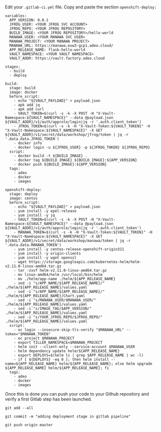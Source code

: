 Edit your `.gitlab-ci.yml` file. Copy and paste the section `openshift-deploy:`


    variables:
      APP_VERSION: 0.0.1
      JFROG_USER: <YOUR JFROG SVC ACCOUNT>
      JFROG_REPO: <YOUR JFROG REPOSITORY>
      BUILD_IMAGE: <YOUR JFROG REPOSITORY>/hello-world
      MANAWA_USER: <YOUR MANAWA SVC USER>
      MANAWA_PROJECT: <YOUR MANAWA PROJECT>
      MANAWA_URL: https://manawa.euw3-gcp1.adeo.cloud/
      APP_RELEASE_NAME: flask-hello-world
      VAULT_NAMESPACE: <YOUR VAULT NAMESPACE>
      VAULT_ADDR: https://vault.factory.adeo.cloud
     
    stages:
      - build
      - deploy
     
    build:
      stage: build
      image: docker
      before_script:
        - echo "${VAULT_PAYLOAD}" > payload.json
        - apk add jq
        - apk add curl
        - VAULT_TOKEN=$(curl -s -k -X POST -H "X-Vault-Namespace:${VAULT_NAMESPACE}" --data @payload.json ${VAULT_ADDR}/v1/auth/approle/login|jq -r '.auth.client_token')
        - JFROG_TOKEN=$(curl -s -k -H "X-Vault-Token:${VAULT_TOKEN}" -H "X-Vault-Namespace:${VAULT_NAMESPACE}" -X GET ${VAULT_ADDR}/v1/secret/data/workshop/jfrog/token | jq -r '.data.data.JFROG_TOKEN')
        - docker info
        - docker login -u ${JFROG_USER} -p ${JFROG_TOKEN} ${JFROG_REPO}
      script:
        - docker build -t ${BUILD_IMAGE} .
        - docker tag ${BUILD_IMAGE} ${BUILD_IMAGE}:${APP_VERSION}
        - docker push ${BUILD_IMAGE}:${APP_VERSION}
      tags:
        - adeo
        - docker
        - images
     
    openshift-deploy:
      stage: deploy
      image: centos
      before_script:
        - echo "${VAULT_PAYLOAD}" > payload.json
        - yum install -y epel-release
        - yum install -y jq
        - VAULT_TOKEN=$(curl -s -k -X POST -H "X-Vault-Namespace:${VAULT_NAMESPACE}" --data @payload.json ${VAULT_ADDR}/v1/auth/approle/login|jq -r '.auth.client_token')
        - MANAWA_TOKEN=$(curl -s -k -H "X-Vault-Token:${VAULT_TOKEN}" -H "X-Vault-Namespace:${VAULT_NAMESPACE}" -X GET ${VAULT_ADDR}/v1/secret/data/workshop/manawa/token | jq -r '.data.data.MANAWA_TOKEN')
        - yum install -y centos-release-openshift-origin311
        - yum install -y origin-clients
        - yum install -y wget openssl
        - wget https://storage.googleapis.com/kubernetes-helm/helm-v2.11.0-linux-amd64.tar.gz
        - tar -zxvf helm-v2.11.0-linux-amd64.tar.gz
        - mv linux-amd64/helm /usr/local/bin/helm
        - mv ./helm/app-name ./helm/${APP_RELEASE_NAME}
        - sed -i "s/APP_NAME/${APP_RELEASE_NAME}/" ./helm/${APP_RELEASE_NAME}/values.yaml
        - sed -i "s/APP_NAME/${APP_RELEASE_NAME}/" ./helm/${APP_RELEASE_NAME}/Chart.yaml
        - sed -i "s/MANAWA_USER/$MANAWA_USER/" ./helm/${APP_RELEASE_NAME}/values.yaml
        - sed -i "s/IMAGE_TAG/$APP_VERSION/" ./helm/${APP_RELEASE_NAME}/values.yaml
        - sed -i "s/YOUR_JFROG_REPO/$JFROG_REPO/" ./helm/${APP_RELEASE_NAME}/values.yaml
      script:
        - oc login --insecure-skip-tls-verify "$MANAWA_URL" --token="$MANAWA_TOKEN"
        - oc project $MANAWA_PROJECT
        - export TILLER_NAMESPACE=$MANAWA_PROJECT
        - helm init --client-only --service-account $MANAWA_USER
        - helm dependency update helm/${APP_RELEASE_NAME}
        - export DEPLOYS=$(helm ls | grep $APP_RELEASE_NAME | wc -l)
        - if [ ${DEPLOYS} -eq 0 ]; then helm install --name=${APP_RELEASE_NAME} helm/${APP_RELEASE_NAME}; else helm upgrade ${APP_RELEASE_NAME} helm/${APP_RELEASE_NAME}; fi
      tags:
        - adeo
        - docker
        - images


Once this is done you can push your code to your Github repository and verify a first Gitlab step has been launched.

```
git add --all
```

```
git commit -m "adding deployment stage in gitlab pipeline"
```

```
git push origin master
```